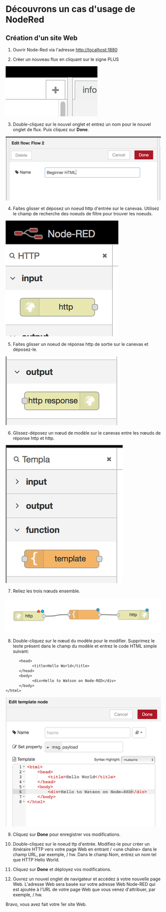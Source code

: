 # Découvrons un cas d'usage de NodeRed

## Création d'un site Web

1. Ouvrir Node-Red via l'adresse [http://localhost:1880](http://localhost:1880)

2. Créer un nouveau flux en cliquant sur le signe PLUS

![Lancer Watson Studio](/images/basic_bots_lab2_step1_2.png)

3. Double-cliquez sur le nouvel onglet et entrez un nom pour le nouvel onglet de flux. Puis cliquez sur **Done**.

![Lancer Watson Studio](/images/basic_bots_lab2_step1_3.png)

4. Faites glisser et déposez un noeud http d'entrée sur le canevas. Utilisez le champ de recherche des noeuds de filtre pour trouver les noeuds.

![Lancer Watson Studio](/images/basic_bots_lab2_step1_4.png)

5. Faites glisser un noeud de réponse http de sortie sur le canevas et déposez-le.

![Lancer Watson Studio](/images/basic_bots_lab2_step1_5.png)

6. Glissez-déposez un nœud de modèle sur le canevas entre les nœuds de réponse http et http.

![Lancer Watson Studio](/images/basic_bots_lab2_step1_6.png)

7. Reliez les trois nœuds ensemble.

![Lancer Watson Studio](/images/basic_bots_lab2_step1_7.png)

8. Double-cliquez sur le nœud du modèle pour le modifier. Supprimez le texte présent dans le champ du modèle et entrez le code HTML simple suivant:

```<html>
      <head>
            <title>Hello World</title>
      </head>
      <body>
            <div>Hello to Watson on Node-RED</div>
      </body>
</html>
```
![Lancer Watson Studio](/images/basic_bots_lab2_step1_8.png)

9. Cliquez sur **Done** pour enregistrer vos modifications.

10. Double-cliquez sur le noeud ttp d'entrée. Modifiez-le pour créer un itinéraire HTTP vers votre page Web en entrant / <une chaîne> dans le champ URL, par exemple, / hw. Dans le champ Nom, entrez un nom tel que HTTP Hello World.

11. Cliquez sur **Done** et déployez vos modifications.

12. Ouvrez un nouvel onglet de navigateur et accédez à votre nouvelle page Web. L'adresse Web sera basée sur votre adresse Web Node-RED qui est ajoutée à l'URL de votre page Web que vous venez d'attribuer, par exemple, / hw.

Bravo, vous avez fait votre 1er site Web.
